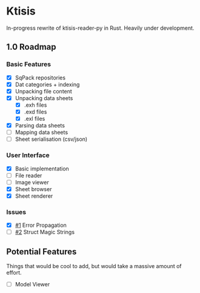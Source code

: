 # Ktisis
In-progress rewrite of ktisis-reader-py in Rust. Heavily under development.

## 1.0 Roadmap

### Basic Features
- [x] SqPack repositories
- [x] Dat categories + indexing
- [x] Unpacking file content
- [x] Unpacking data sheets
  - [x] .exh files
  - [x] .exd files
  - [x] .exl files
- [x] Parsing data sheets
- [ ] Mapping data sheets
- [ ] Sheet serialisation (csv/json)

### User Interface
- [x] Basic implementation
- [ ] File reader
- [ ] Image viewer
- [x] Sheet browser
- [x] Sheet renderer

### Issues
- [x] [#1](https://github.com/ktisis-tools/ktisis/issues/1) Error Propagation
- [ ] [#2](https://github.com/ktisis-tools/ktisis/issues/2) Struct Magic Strings

## Potential Features

Things that would be cool to add, but would take a massive amount of effort.

- [ ] Model Viewer

